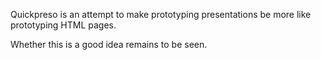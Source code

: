 Quickpreso is an attempt to make prototyping presentations be more like prototyping HTML pages.

Whether this is a good idea remains to be seen.